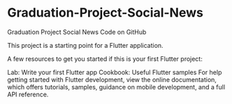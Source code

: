 # Graduation-Project-Social-News
Graduation Project Social News Code on GitHub

This project is a starting point for a Flutter application.

A few resources to get you started if this is your first Flutter project:

Lab: Write your first Flutter app
Cookbook: Useful Flutter samples
For help getting started with Flutter development, view the online documentation, which offers tutorials, samples, guidance on mobile development, and a full API reference.

